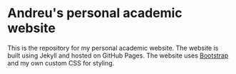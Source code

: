 # Andreu's personal academic website

This is the repository for my personal academic website. The website is built using Jekyll and hosted on GitHub Pages. The website uses [Bootstrap](https://getbootstrap.com/) and my own custom CSS for styling.